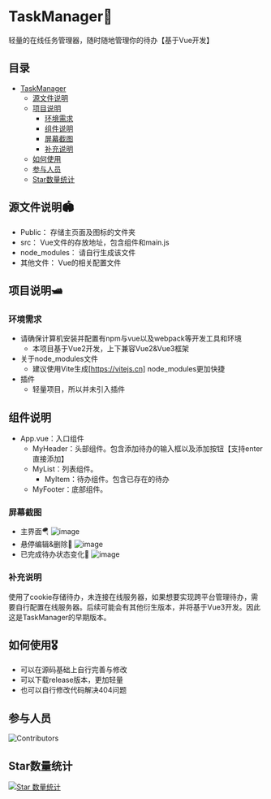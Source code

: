 # TaskManager🍟
轻量的在线任务管理器，随时随地管理你的待办【基于Vue开发】
## 目录
- [TaskManager](#TaskManager)
  - [源文件说明](#源文件说明) 
  - [项目说明](#项目说明)
    - [环境需求](#环境需求)  
    - [组件说明](#组件说明)  
    - [屏幕截图](#屏幕截图)  
    - [补充说明](#补充说明) 
  - [如何使用](#如何使用)
  - [参与人员](#参与人员)
  - [Star数量统计](#Star数量统计)

## 源文件说明🏟️
- Public：
  存储主页面及图标的文件夹
- src：
  Vue文件的存放地址，包含组件和main.js
- node_modules：
  请自行生成该文件
- 其他文件：
  Vue的相关配置文件
  
## 项目说明🛥️
### 环境需求
- 请确保计算机安装并配置有npm与vue以及webpack等开发工具和环境
  - 本项目基于Vue2开发，上下兼容Vue2&Vue3框架
- 关于node_modules文件
  - 建议使用Vite生成[https://vitejs.cn] node_modules更加快捷
- 插件
  - 轻量项目，所以并未引入插件 

## 组件说明

  - App.vue：入口组件
    - MyHeader：头部组件。包含添加待办的输入框以及添加按钮【支持enter直接添加】
    - MyList：列表组件。
      - MyItem：待办组件。包含已存在的待办
    - MyFooter：底部组件。
 ### 屏幕截图
 - 主界面🪂
![image](https://user-images.githubusercontent.com/66202597/169225414-52b7ecf2-101b-4b54-87ea-0fa584a8d64a.png)
- 悬停编辑&删除🍧
![image](https://user-images.githubusercontent.com/66202597/169225360-5e98e07c-1932-46f8-93ff-c6ba4b90eff8.png)
- 已完成待办状态变化🎉
 ![image](https://user-images.githubusercontent.com/66202597/169225502-0d0f99d2-cd92-4309-a987-27b7e2936d8f.png)
### 补充说明
使用了cookie存储待办，未连接在线服务器，如果想要实现跨平台管理待办，需要自行配置在线服务器。后续可能会有其他衍生版本，并将基于Vue3开发。因此这是TaskManager的早期版本。

## 如何使用🎖️
- 可以在源码基础上自行完善与修改
- 可以下载release版本，更加轻量
- 也可以自行修改代码解决404问题

## 参与人员
![Contributors](https://contrib.rocks/image?repo=iSliverFox/TaskManager)

## Star数量统计
[![Star 数量统计](https://starchart.cc/iSliverFox/TaskManager.svg)](https://starchart.cc/iSliverFox/TaskManager "Star 数量统计")
